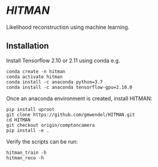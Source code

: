 # *HITMAN*

Likelihood reconstruction using machine learning.


## Installation


Install Tensorflow 2.10 or 2.11 using conda e.g.
```
conda create -n hitman
conda activate hitman
conda install -c anaconda python=3.7
conda install -c anaconda tensorflow-gpu=2.10.0
```

Once an anaconda environment is created, install HITMAN:
```
pip install uproot
git clone https://github.com/gmwendel/HITMAN.git
cd HITMAN
git checkout origin/comptoncamera
pip install -e .
```
Verify the scripts can be run:
```
hitman_train -h
hitman_reco -h
```



